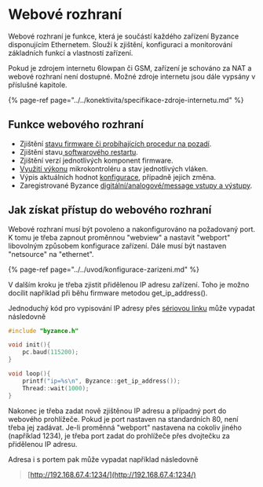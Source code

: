 # Webové rozhraní

Webové rozhraní je funkce, která je součástí každého zařízení Byzance disponujícím Ethernetem. Slouží k zjištění, konfiguraci a monitorování základních funkcí a vlastností zařízení.

Pokud je zdrojem internetu 6lowpan či GSM, zařízení je schováno za NAT a webové rozhraní není dostupné. Možné zdroje internetu jsou dále vypsány v příslušné kapitole.

{% page-ref page="../../konektivita/specifikace-zdroje-internetu.md" %}

## Funkce webového rozhraní

* Zjištění [stavu firmware či probíhajících procedur na pozadí](spravce-firmware.md).
* Zjištění stavu[ softwarového restartu](zakladni-prehled.md).
* Zjištění verzí jednotlivých komponent firmware.
* [Využití výkonu](../vytizeni-cpu.md) mikrokontroléru a stav jednotlivých vláken.
* Výpis aktuálních hodnot [konfigurace](../../uvod/konfigurace-zarizeni.md), případně jejich změna.
* Zaregistrované Byzance [digitální/analogové/message vstupy a výstupy](../../programovani-hw/vstupy-a-vystupy-do-portalu.md).

## Jak získat přístup do webového rozhraní

Webové rozhraní musí být povoleno a nakonfigurováno na požadovaný port. K tomu je třeba zapnout proměnnou "webview" a nastavit "webport" libovolným způsobem konfigurace zařízení. Dále musí být nastaven "netsource" na "ethernet".

{% page-ref page="../../uvod/konfigurace-zarizeni.md" %}

V dalším kroku je třeba zjistit přidělenou IP adresu zařízení. Toho je možno docílit například při běhu firmware metodou get\_ip\_address\(\).

Jednoduchý kód pro vypisování IP adresy přes [sériovou linku](../../tutorialy/komunikace-po-seriove-lince-uart/konfigurace-pc.md) může vypadat následovně

```cpp
#include "byzance.h"

void init(){
	pc.baud(115200);
}

void loop(){
	printf("ip=%s\n", Byzance::get_ip_address());
	Thread::wait(1000);
}
```

Nakonec je třeba zadat nově zjištěnou IP adresu a případný port do webového prohlížeče. Pokud je port nastaven na standardních 80, není třeba jej zadávat. Je-li proměnná "webport" nastavena na cokoliv jiného \(například 1234\), je třeba port zadat do prohlížeče přes dvojtečku za přidělenou IP adresu.

Adresa i s portem pak může vypadat například následovně

> [http://192.168.67.4:1234/](http://192.168.67.4:1234/)

